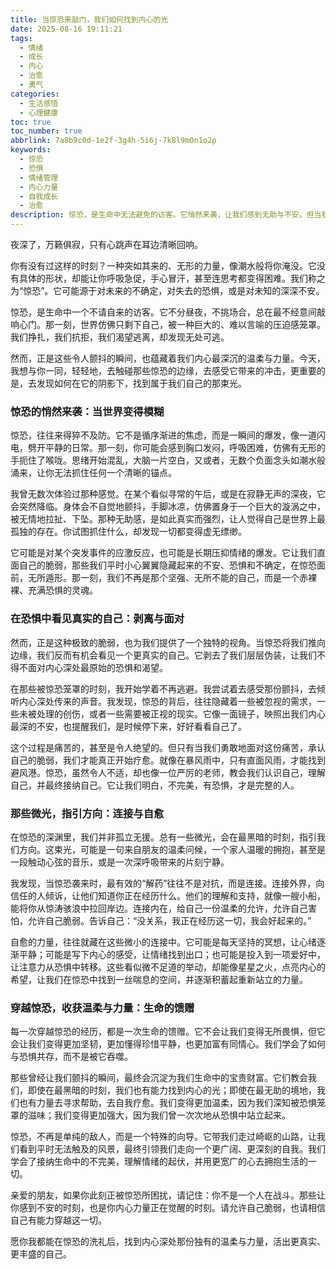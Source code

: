```yaml
---
title: 当惊恐来敲门，我们如何找到内心的光
date: 2025-08-16 19:11:21
tags:
  - 情绪
  - 成长
  - 内心
  - 治愈
  - 勇气
categories:
  - 生活感悟
  - 心理健康
toc: true
toc_number: true
abbrlink: 7a8b9c0d-1e2f-3g4h-5i6j-7k8l9m0n1o2p
keywords:
  - 惊恐
  - 恐惧
  - 情绪管理
  - 内心力量
  - 自我成长
  - 治愈
description: 惊恐，是生命中无法避免的访客。它悄然来袭，让我们感到无助与不安。但当我们学会正视它，穿越它，便会发现，那些曾让我们颤抖的瞬间，也蕴藏着最深沉的温柔与力量。这篇文章，想与你一同探索，如何在惊恐中找到内心的微光，最终拥抱一个更完整、更坚韧的自己。
---
```


夜深了，万籁俱寂，只有心跳声在耳边清晰回响。

你有没有过这样的时刻？一种突如其来的、无形的力量，像潮水般将你淹没。它没有具体的形状，却能让你呼吸急促，手心冒汗，甚至连思考都变得困难。我们称之为“惊恐”。它可能源于对未来的不确定，对失去的恐惧，或是对未知的深深不安。

惊恐，是生命中一个不请自来的访客。它不分昼夜，不挑场合，总在最不经意间敲响心门。那一刻，世界仿佛只剩下自己，被一种巨大的、难以言喻的压迫感笼罩。我们挣扎，我们抗拒，我们渴望逃离，却发现无处可逃。

然而，正是这些令人颤抖的瞬间，也蕴藏着我们内心最深沉的温柔与力量。今天，我想与你一同，轻轻地，去触碰那些惊恐的边缘，去感受它带来的冲击，更重要的是，去发现如何在它的阴影下，找到属于我们自己的那束光。

### 惊恐的悄然来袭：当世界变得模糊

惊恐，往往来得猝不及防。它不是循序渐进的焦虑，而是一瞬间的爆发，像一道闪电，劈开平静的日常。那一刻，你可能会感到胸口发闷，呼吸困难，仿佛有无形的手扼住了喉咙。思绪开始混乱，大脑一片空白，又或者，无数个负面念头如潮水般涌来，让你无法抓住任何一个清晰的锚点。

我曾无数次体验过那种感觉。在某个看似寻常的午后，或是在寂静无声的深夜，它会突然降临。身体会不自觉地颤抖，手脚冰凉，仿佛置身于一个巨大的漩涡之中，被无情地拉扯、下坠。那种无助感，是如此真实而强烈，让人觉得自己是世界上最孤独的存在。你试图抓住什么，却发现一切都变得虚无缥缈。

它可能是对某个突发事件的应激反应，也可能是长期压抑情绪的爆发。它让我们直面自己的脆弱，那些我们平时小心翼翼隐藏起来的不安、恐惧和不确定，在惊恐面前，无所遁形。那一刻，我们不再是那个坚强、无所不能的自己，而是一个赤裸裸、充满恐惧的灵魂。

### 在恐惧中看见真实的自己：剥离与面对

然而，正是这种极致的脆弱，也为我们提供了一个独特的视角。当惊恐将我们推向边缘，我们反而有机会看见一个更真实的自己。它剥去了我们层层伪装，让我们不得不面对内心深处最原始的恐惧和渴望。

在那些被惊恐笼罩的时刻，我开始学着不再逃避。我尝试着去感受那份颤抖，去倾听内心深处传来的声音。我发现，惊恐的背后，往往隐藏着一些被忽视的需求，一些未被处理的创伤，或者一些需要被正视的现实。它像一面镜子，映照出我们内心最深的不安，也提醒我们，是时候停下来，好好看看自己了。

这个过程是痛苦的，甚至是令人绝望的。但只有当我们勇敢地面对这份痛苦，承认自己的脆弱，我们才能真正开始疗愈。就像在暴风雨中，只有直面风雨，才能找到避风港。惊恐，虽然令人不适，却也像一位严厉的老师，教会我们认识自己，理解自己，并最终接纳自己。它让我们明白，不完美，有恐惧，才是完整的人。

### 那些微光，指引方向：连接与自愈

在惊恐的深渊里，我们并非孤立无援。总有一些微光，会在最黑暗的时刻，指引我们方向。这束光，可能是一句来自朋友的温柔问候，一个家人温暖的拥抱，甚至是一段触动心弦的音乐，或是一次深呼吸带来的片刻宁静。

我发现，当惊恐袭来时，最有效的“解药”往往不是对抗，而是连接。连接外界，向信任的人倾诉，让他们知道你正在经历什么。他们的理解和支持，就像一艘小船，能将你从惊涛骇浪中拉回岸边。连接内在，给自己一份温柔的允许，允许自己害怕，允许自己脆弱。告诉自己：“没关系，我正在经历这一切，我会好起来的。”

自愈的力量，往往就藏在这些微小的连接中。它可能是每天坚持的冥想，让心绪逐渐平静；可能是写下内心的感受，让情绪找到出口；也可能是投入到一项爱好中，让注意力从恐惧中转移。这些看似微不足道的举动，却能像星星之火，点亮内心的希望，让我们在惊恐中找到一丝喘息的空间，并逐渐积蓄起重新站立的力量。

### 穿越惊恐，收获温柔与力量：生命的馈赠

每一次穿越惊恐的经历，都是一次生命的馈赠。它不会让我们变得无所畏惧，但它会让我们变得更加坚韧，更加懂得珍惜平静，也更加富有同情心。我们学会了如何与恐惧共存，而不是被它吞噬。

那些曾经让我们颤抖的瞬间，最终会沉淀为我们生命中的宝贵财富。它们教会我们，即使在最黑暗的时刻，我们也有能力找到内心的光；即使在最无助的境地，我们也有力量去寻求帮助，去自我疗愈。我们变得更加温柔，因为我们深知被恐惧笼罩的滋味；我们变得更加强大，因为我们曾一次次地从恐惧中站立起来。

惊恐，不再是单纯的敌人，而是一个特殊的向导。它带我们走过崎岖的山路，让我们看到平时无法触及的风景，最终引领我们走向一个更广阔、更深刻的自我。我们学会了接纳生命中的不完美，理解情绪的起伏，并用更宽广的心去拥抱生活的一切。

亲爱的朋友，如果你此刻正被惊恐所困扰，请记住：你不是一个人在战斗。那些让你感到不安的时刻，也是你内心力量正在觉醒的时刻。请允许自己脆弱，也请相信自己有能力穿越这一切。

愿你我都能在惊恐的洗礼后，找到内心深处那份独有的温柔与力量，活出更真实、更丰盛的自己。